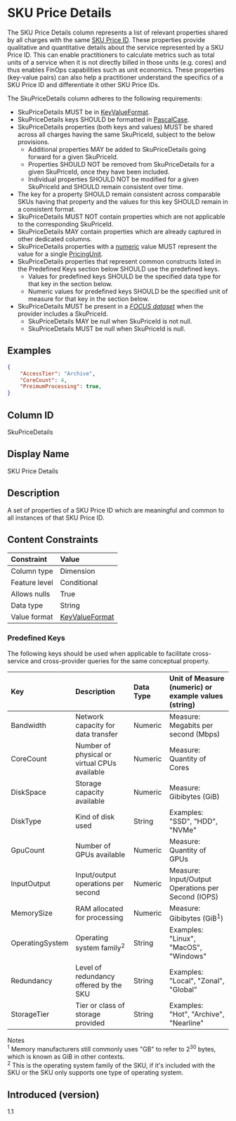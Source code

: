 # SKU Price Details

The SKU Price Details column represents a list of relevant properties shared by all charges with the same [SKU Price ID](#skupriceid). These properties provide qualitative and quantitative details about the service represented by a SKU Price ID. This can enable practitioners to calculate metrics such as total units of a service when it is not directly billed in those units (e.g. cores) and thus enables FinOps capabilities such as unit economics. These properties (key-value pairs) can also help a practitioner understand the specifics of a SKU Price ID and differentiate it other SKU Price IDs.

The SkuPriceDetails column adheres to the following requirements:

* SkuPriceDetails MUST be in [KeyValueFormat](#key-valueformat).
* SkuPriceDetails keys SHOULD be formatted in [PascalCase](#glossary:pascalcase).
* SkuPriceDetails properties (both keys and values) MUST be shared across all charges having the same SkuPriceId, subject to the below provisions.
  * Additional properties MAY be added to SkuPriceDetails going forward for a given SkuPriceId.
  * Properties SHOULD NOT be removed from SkuPriceDetails for a given SkuPriceId, once they have been included.
  * Individual properties SHOULD NOT be modified for a given SkuPriceId and SHOULD remain consistent over time.
* The key for a property SHOULD remain consistent across comparable SKUs having that property and the values for this key SHOULD remain in a consistent format.
* SkuPriceDetails MUST NOT contain properties which are not applicable to the corresponding SkuPriceId.
* SkuPriceDetails MAY contain properties which are already captured in other dedicated columns.
* SkuPriceDetails properties with a [numeric](#numeric-format) value MUST represent the value for a single [PricingUnit](#pricingunit).
* SkuPriceDetails properties that represent common constructs listed in the Predefined Keys section below SHOULD use the predefined keys.
  * Values for predefined keys SHOULD be the specified data type for that key in the section below.
  * Numeric values for predefined keys SHOULD be the specified unit of measure for that key in the section below.
* SkuPriceDetails MUST be present in a [*FOCUS dataset*](#glossary:FOCUS-dataset) when the provider includes a SkuPriceId.
  * SkuPriceDetails MAY be null when SkuPriceId is not null.
  * SkuPriceDetails MUST be null when SkuPriceId is null.

## Examples

```json
{
    "AccessTier": "Archive",
    "CoreCount": 4,
    "PreimumProcessing": true,
}
```

## Column ID

SkuPriceDetails

## Display Name

SKU Price Details

## Description

A set of properties of a SKU Price ID which are meaningful and common to all instances of that SKU Price ID.

## Content Constraints

| Constraint    | Value                              |
| :------------ | :--------------------------------- |
| Column type   | Dimension                          |
| Feature level | Conditional                        |
| Allows nulls  | True                               |
| Data type     | String                             |
| Value format  | [KeyValueFormat](#key-valueformat) |

### Predefined Keys

The following keys should be used when applicable to facilitate cross-service and cross-provider queries for the same conceptual property.

| Key                      | Description                                       | Data Type        | Unit of Measure (numeric) or example values (string)  |
| :----------------------- | :------------------------------------------------ | :--------------- | :---------------------------------------------------- |
| Bandwidth                | Network capacity for data transfer                | Numeric          | Measure: Megabits per second (Mbps)                   |
| CoreCount                | Number of physical or virtual CPUs available      | Numeric          | Measure: Quantity of Cores                            |
| DiskSpace                | Storage capacity available                        | Numeric          | Measure: Gibibytes (GiB)                              |
| DiskType                 | Kind of disk used                                 | String           | Examples: "SSD", "HDD", "NVMe"                        |
| GpuCount                 | Number of GPUs available                          | Numeric          | Measure: Quantity of GPUs                             |
| InputOutput              | Input/output operations per second                | Numeric          | Measure: Input/Output Operations per Second (IOPS)    |
| MemorySize               | RAM allocated for processing                      | Numeric          | Measure: Gibibytes (GiB<sup>1</sup>)                  |
| OperatingSystem          | Operating system family<sup>2</sup>               | String           | Examples: "Linux", "MacOS", "Windows"                 |
| Redundancy               | Level of redundancy offered by the SKU            | String           | Examples: "Local", "Zonal", "Global"                  |
| StorageTier              | Tier or class of storage provided                 | String           | Examples: "Hot", "Archive", "Nearline"                |

Notes
<br><sup>1</sup> Memory manufacturers still commonly uses "GB" to refer to 2<sup>30</sup> bytes, which is known as GiB in other contexts.
<br><sup>2</sup> This is the operating system family of the SKU, if it's included with the SKU or the SKU only supports one type of operating system.

## Introduced (version)

1.1
